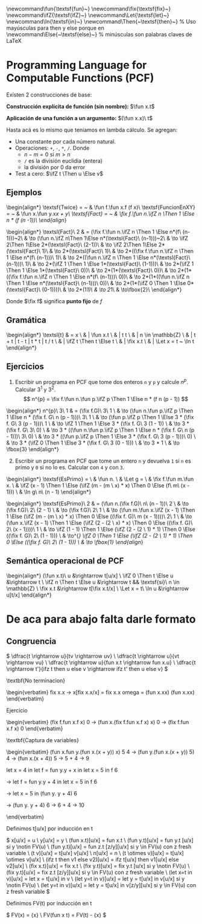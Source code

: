 \newcommand\fun{\textsf{fun}~}
\newcommand\fix{\textsf{fix}~}
\newcommand\ifZ{\textsf{ifZ}~}
\newcommand\Let{\textsf{let}~}
\newcommand\In{\textsf{in}~}
\newcommand\Then{~\textsf{then}~} % Uso mayúsculas para then y else porque en
\newcommand\Else{~\textsf{else}~} % minúsculas son palabras claves de LaTeX

# Programming Language for Computable Functions (PCF)

Existen 2 construcciones de base:

**Construcción explícita de función (sin nombre):** $\fun x.t$

**Aplicación de una función a un argumento:** $(\fun x.x)\ t$

Hasta acá es lo mismo que teníamos en lambda cálculo. Se agregan:

- Una constante por cada número natural.
- Operaciones: `+`, `-`, `*`, `/`. Donde 
    * $n - m = 0 ~ \textsf{si} ~ m > n$
    * `/` es la división euclidia (entera)
    * la división por 0 da error
- Test a cero: $\ifZ t \Then u \Else v$

## Ejemplos

\begin{align*}
    \textsf{Twice} = ~
    & \fun f.\fun x.f (f x)\\
    \textsf{FuncionEnXY} = ~
    & \fun x.\fun y.x*x + y\\
    \textsf{Fact} = ~
    & \fix f.\fun n.\ifZ n \Then 1 \Else n * (f (n -1))\\
\end{align*}

\begin{align*}
  \textsl{Fact}\ 2
  & = (\fix f.\fun n.\ifZ n \Then 1 \Else n*(f\ (n-1)))~2\\
  & \to (\fun n.\ifZ n\Then 1\Else n*(\textsl{Fact}\ (n-1)))~2\\
  & \to \ifZ 2\Then 1\Else 2*(\textsl{Fact}\ (2-1))\\
  & \to \ifZ 2\Then 1\Else 2*(\textsl{Fact}\ 1)\\
  & \to 2*(\textsl{Fact}\ 1)\\
  & \to 2*((\fix f.\fun n.\ifZ n \Then 1 \Else n*(f\ (n-1)))\ 1)\\
  & \to 2*((\fun n.\ifZ n \Then 1 \Else n*(\textsl{Fact}\ (n-1)))\ 1)\\
  & \to 2*(\ifZ 1 \Then 1 \Else 1*(\textsl{Fact}\ (1-1)))\\
  & \to 2*(\ifZ 1 \Then 1 \Else 1*(\textsl{Fact}\ 0))\\
  & \to 2*(1*(\textsl{Fact}\ 0))\\
  & \to 2*(1*((\fix f.\fun n.\ifZ n \Then 1 \Else n*(f\ (n-1)))\ 0))\\
  & \to 2*(1*((\fun n.\ifZ n \Then 1 \Else n*(\textsl{Fact}\ (n-1)))\ 0))\\
  & \to 2*(1*(\ifZ 0 \Then 1 \Else 0*(\textsl{Fact}\ (0-1))))\\
  & \to 2*(1*1)\\
  & \to 2*1\\
  & \to\fbox{2}\\
\end{align*}

Donde $\fix f$ significa **punto fijo** de $f$

## Gramática

\begin{align*}
    \textsl{t}
    & = x \\
    & | \fun x.t \\
    & | t t \\
    & | n \in \mathbb{Z} \\
    & | t + t | t - t | t * t | t / t \\
    & | \ifZ t \Then t \Else t \\
    & | \fix x.t \\
    & | \Let x = t ~ \In t
\end{align*}

## Ejercicios

1. Escribir un programa en PCF que tome dos enteros `n` y `p` y calcule $n^{p}$. Calcular $3^{1}$ y $3^{2}$.
$$ n^{p} = \fix f.\fun n.\fun p.\ifZ p \Then 1 \Else n * (f n (p - 1)) $$

\begin{align*}
    n^{p}\ 3\ 1
    & = (\fix f.G)\ 3\ 1 \\
    & \to (\fun n.\fun p.\ifZ p \Then 1 \Else n * (\fix f. G\ n (p - 1)))\ 3\ 1 \\
    & \to (\fun p.\ifZ p \Then 1 \Else 3 * (\fix f. G\ 3 (p - 1)))\ 1 \\
    & \to \ifZ 1 \Then 1 \Else 3 * (\fix f. G\ 3 (1 - 1)) \\
    & \to 3 * (\fix f. G\ 3\ 0) \\
    & \to 3 * ((\fun n.\fun p.\ifZ p \Then 1 \Else n * (\fix f. G\ n (p - 1)))\ 3\ 0) \\
    & \to 3 * ((\fun p.\ifZ p \Then 1 \Else 3 * (\fix f. G\ 3 (p - 1)))\ 0) \\
    & \to 3 * (\ifZ 0 \Then 1 \Else 3 * (\fix f. G\ 3 (0 - 1))) \\
    & \to 3 * 1 \\
    & \to \fbox{3}
\end{align*}

2. Escribir un programa en PCF que tome un entero `n` y devuelva `1` si `n` es primo y `0` si no lo es. Calcular con `4` y con `3`.

\begin{align*}
    \textsf{EsPrimo} = \\
    & \fun n. \\
    & \Let g = \\
    & \fix f.\fun m.\fun x. \\
    & \ifZ (x - 1) \Then 1 \Else (\ifZ (m - (m \ x) * x) \Then 0 \Else (f\ m\ (x - 1))) \\
    & \In g\ n\ (n - 1)
\end{align*}

\begin{align*}
    \textsf{EsPrimo}\ 2 
    & = (\fun n.(\fix f.G)\ n\ (n - 1))\ 2 \\
    & \to (\fix f.G)\ 2\ (2 - 1) \\
    & \to (\fix f.G)\ 2\ 1 \\
    & \to (\fun m.\fun x.\ifZ (x - 1) \Then 1 \Else (\ifZ (m - (m \ x) * x) \Then 0 \Else ((\fix f. G)\ m (x - 1))))\ 2\ 1 \\
    & \to (\fun x.\ifZ (x - 1) \Then 1 \Else (\ifZ (2 - (2 \ x) * x) \Then 0 \Else ((\fix f. G)\ 2\ (x - 1))))\ 1 \\
    & \to \ifZ (1 - 1) \Then 1 \Else (\ifZ (2 - (2 \ 1) * 1) \Then 0 \Else ((\fix f. G)\ 2\ (1 - 1))) \\
    & \to^{*} \ifZ 0 \Then 1 \Else (\ifZ (2 - (2 \ 1) * 1) \Then 0 \Else ((\fix f. G)\ 2\ (1 - 1))) \\
    & \to \fbox{1}
\end{align*}

## Semántica operacional de PCF

\begin{align*}
    (\fun x.t)\ u &\rightarrow t[u/x] \\
    \ifZ 0 \Then t \Else u &\rightarrow t \\
    \ifZ n \Then t \Else u &\rightarrow t && \textsf{si}\ n \in \mathbb{Z} \\
    \fix x.t &\rightarrow t[\fix x.t/x] \\
    \Let x = t\ \In u &\rightarrow u[t/x]
\end{align*}

# De aca para abajo falta darle formato

## Congruencia
$
\dfrac{t \rightarrow u}{tv \rightarrow uv} \\
\dfrac{t \rightarrow u}{vt \rightarrow vu} \\
\dfrac{t \rightarrow u}{fun x.t \rightarrow fun x.u} \\
\dfrac{t \rightarrow t'}{ifz t then u else v \rightarrow ifz t' then u else v}
$

\textbf{No terminacion}

\begin{verbatim}
fix x.x -> x[fix x.x/x] = fix x.x
omega = (fun x.xx) (fun x.xx)
\end{verbatim}

Ejercicio

\begin{verbatim}
(fix f.fun x.f x) 0
-> (fun x.(fix f.fun x.f x) x) 0
-> (fix f.fun x.f x) 0
\end{verbatim}

\textbf{Captura de variables}

\begin{verbatim}
(fun x.fun y.(fun x.(x + y)) x) 5 4
-> (fun y.(fun x.(x + y)) 5) 4
-> (fun x.(x + 4)) 5
-> 5 + 4
-> 9

let x = 4
  in let f = fun y.y + x
    in let x = 5
      in f 6
      
-> let f = fun y.y + 4
     in let x = 5
       in f 6
       
-> let x = 5
     in (fun y. y + 4) 6

-> (fun y. y + 4) 6
-> 6 + 4
-> 10
     
\end{verbatim}

Definimos t[u/x] por inducción en t

$
x[u/x] = u \\
y[u/x] = y \\
(fun x.t)[u/x] = fun x.t \\
(fun y.t)[u/x] = fun y.t [u/x] si y \notin FV(u) \\
(fun y.t)[u/x] = fun z.t [z/y][u/x] si y \in FV(u) con z fresh variable \\
(t v)[u/x] = t[u/x] v[u/x] \\
n[u/x] = n \\
(t \otimes v)[u/x] = t[u/x] \otimes v[u/x] \\
(ifz t then v1 else v2)[u/x] = ifz t[u/x] then v1[u/x] else v2[u/x] \\
(fix x.t)[u/x] = fix x.t \\
(fix y.t)[u/x] = fix y.t [u/x] si y \notin FV(u) \\
(fix y.t)[u/x] = fix z.t [z/y][u/x] si y \in FV(u) con z fresh variable \\
(let x=t in v)[u/x] = let x = t[u/x] in v \\
(let y=t in v)[u/x] = let y = t[u/x] in v[u/x] si y \notin FV(u) \\
(let y=t in v)[u/x] = let y = t[u/x] in v[z/y][u/x] si y \in FV(u) con z fresh variable
$

Definimos FV(t) por inducción en t

$
FV(x) = {x} \\
FV(fun x t) = FV(t) - \{x\}
$
